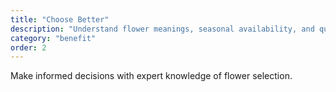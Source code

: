 ```yaml
---
title: "Choose Better"
description: "Understand flower meanings, seasonal availability, and quality indicators to select arrangements that perfectly match your occasion and recipient."
category: "benefit"
order: 2
---
```


Make informed decisions with expert knowledge of flower selection.
